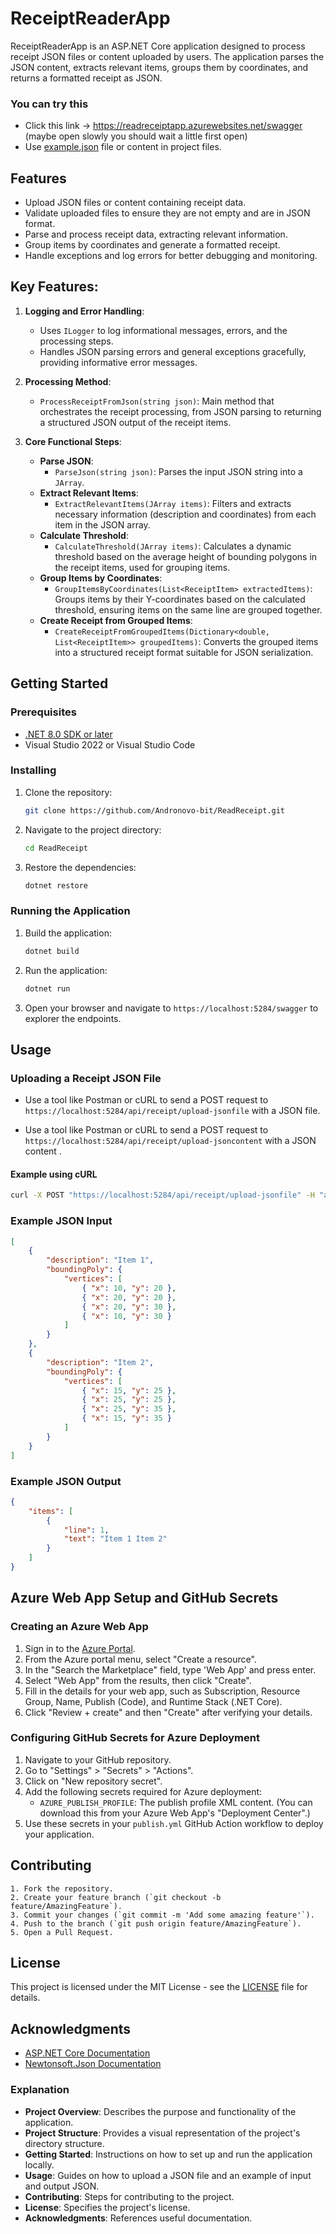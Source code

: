 
# ReceiptReaderApp

ReceiptReaderApp is an ASP.NET Core application designed to process receipt JSON files or content uploaded by users. The application parses the JSON content, extracts relevant items, groups them by coordinates, and returns a formatted receipt as JSON.

 ### You can try this
 - Click this link -> https://readreceiptapp.azurewebsites.net/swagger (maybe open slowly you should wait a little first open)
 - Use [example.json](https://github.com/Andronovo-bit/ReadReceipt/blob/master/example.json) file or content in project files.

## Features

- Upload JSON files or content containing receipt data.
- Validate uploaded files to ensure they are not empty and are in JSON format.
- Parse and process receipt data, extracting relevant information.
- Group items by coordinates and generate a formatted receipt.
- Handle exceptions and log errors for better debugging and monitoring.

## Key Features:

1. **Logging and Error Handling**: 
    - Uses `ILogger` to log informational messages, errors, and the processing steps.
    - Handles JSON parsing errors and general exceptions gracefully, providing informative error messages.

2. **Processing Method**:
    - `ProcessReceiptFromJson(string json)`: Main method that orchestrates the receipt processing, from JSON parsing to returning a structured JSON output of the receipt items.

3. **Core Functional Steps**:
    - **Parse JSON**:
        - `ParseJson(string json)`: Parses the input JSON string into a `JArray`.
    - **Extract Relevant Items**:
        - `ExtractRelevantItems(JArray items)`: Filters and extracts necessary information (description and coordinates) from each item in the JSON array.
    - **Calculate Threshold**:
        - `CalculateThreshold(JArray items)`: Calculates a dynamic threshold based on the average height of bounding polygons in the receipt items, used for grouping items.
    - **Group Items by Coordinates**:
        - `GroupItemsByCoordinates(List<ReceiptItem> extractedItems)`: Groups items by their Y-coordinates based on the calculated threshold, ensuring items on the same line are grouped together.
    - **Create Receipt from Grouped Items**:
        - `CreateReceiptFromGroupedItems(Dictionary<double, List<ReceiptItem>> groupedItems)`: Converts the grouped items into a structured receipt format suitable for JSON serialization.

## Getting Started

### Prerequisites

- [.NET 8.0 SDK or later](https://dotnet.microsoft.com/download/dotnet/8.0)
- Visual Studio 2022 or Visual Studio Code

### Installing

1. Clone the repository:
   ```bash
   git clone https://github.com/Andronovo-bit/ReadReceipt.git
   ```
2. Navigate to the project directory:
   ```bash
   cd ReadReceipt
   ```
3. Restore the dependencies:
   ```bash
   dotnet restore
   ```

### Running the Application

1. Build the application:
   ```bash
   dotnet build
   ```
2. Run the application:
   ```bash
   dotnet run
   ```
3. Open your browser and navigate to `https://localhost:5284/swagger` to explorer the endpoints.

## Usage

### Uploading a Receipt JSON File

- Use a tool like Postman or cURL to send a POST request to `https://localhost:5284/api/receipt/upload-jsonfile` with a JSON file.

- Use a tool like Postman or cURL to send a POST request to `https://localhost:5284/api/receipt/upload-jsoncontent` with a JSON content
.

#### Example using cURL

```bash
curl -X POST "https://localhost:5284/api/receipt/upload-jsonfile" -H "accept: */*" -H "Content-Type: multipart/form-data" -F "file=@path/to/your/receipt.json"
```

### Example JSON Input

```json
[
    {
        "description": "Item 1",
        "boundingPoly": {
            "vertices": [
                { "x": 10, "y": 20 },
                { "x": 20, "y": 20 },
                { "x": 20, "y": 30 },
                { "x": 10, "y": 30 }
            ]
        }
    },
    {
        "description": "Item 2",
        "boundingPoly": {
            "vertices": [
                { "x": 15, "y": 25 },
                { "x": 25, "y": 25 },
                { "x": 25, "y": 35 },
                { "x": 15, "y": 35 }
            ]
        }
    }
]
```

### Example JSON Output

```json
{
    "items": [
        {
            "line": 1,
            "text": "Item 1 Item 2"
        }
    ]
}
```
## Azure Web App Setup and GitHub Secrets

### Creating an Azure Web App

1. Sign in to the [Azure Portal](https://portal.azure.com/).
2. From the Azure portal menu, select "Create a resource".
3. In the "Search the Marketplace" field, type 'Web App' and press enter.
4. Select "Web App" from the results, then click "Create".
5. Fill in the details for your web app, such as Subscription, Resource Group, Name, Publish (Code), and Runtime Stack (.NET Core).
6. Click "Review + create" and then "Create" after verifying your details.

### Configuring GitHub Secrets for Azure Deployment

1. Navigate to your GitHub repository.
2. Go to "Settings" > "Secrets" > "Actions".
3. Click on "New repository secret".
4. Add the following secrets required for Azure deployment:
   - `AZURE_PUBLISH_PROFILE`: The publish profile XML content. (You can download this from your Azure Web App's "Deployment Center".)
5. Use these secrets in your `publish.yml` GitHub Action workflow to deploy your application.

## Contributing

    1. Fork the repository.
    2. Create your feature branch (`git checkout -b feature/AmazingFeature`).
    3. Commit your changes (`git commit -m 'Add some amazing feature'`).
    4. Push to the branch (`git push origin feature/AmazingFeature`).
    5. Open a Pull Request.

## License

This project is licensed under the MIT License - see the [LICENSE](LICENSE) file for details.

## Acknowledgments

- [ASP.NET Core Documentation](https://docs.microsoft.com/en-us/aspnet/core/?view=aspnetcore-6.0)
- [Newtonsoft.Json Documentation](https://www.newtonsoft.com/json/help/html/Introduction.htm)


### Explanation

- **Project Overview**: Describes the purpose and functionality of the application.
- **Project Structure**: Provides a visual representation of the project's directory structure.
- **Getting Started**: Instructions on how to set up and run the application locally.
- **Usage**: Guides on how to upload a JSON file and an example of input and output JSON.
- **Contributing**: Steps for contributing to the project.
- **License**: Specifies the project's license.
- **Acknowledgments**: References useful documentation.


